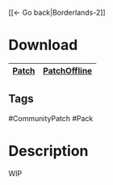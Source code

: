 [[← Go back|Borderlands-2]]
# Download
[Patch](https://raw.githubusercontent.com/BLCM/BLCMods/master/Borderlands%202%20mods/Shadowevil/Patch.txt) | [PatchOffline](https://raw.githubusercontent.com/BLCM/BLCMods/master/Borderlands%202%20mods/Shadowevil/PatchOffline.txt)
----|----

## Tags 
#CommunityPatch #Pack

# Description
WIP